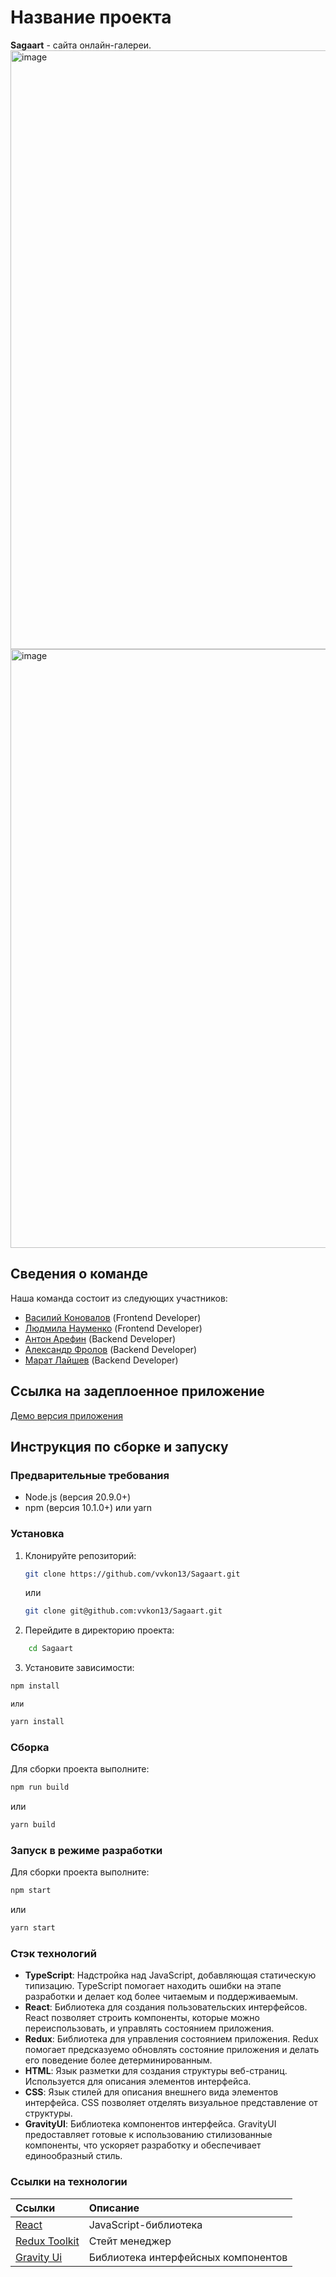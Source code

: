 # Название проекта
__Sagaart__ - сайта онлайн-галереи.
<img width="958" alt="image" src="https://github.com/vvkon13/Sagaart/assets/117926370/ff1c2a4c-5440-4a97-be03-1f794cc9bc42">
<img width="958" alt="image" src="https://github.com/vvkon13/Sagaart/assets/117926370/262e96d0-8758-4632-839d-3e8bcc56523e">

## Сведения о команде
Наша команда состоит из следующих участников:
- [Василий Коновалов](https://github.com/vvkon13) (Frontend Developer)
- [Людмила Науменко](https://github.com/lucy2n) (Frontend Developer)
- [Антон Арефин](https://github.com/R4zeel) (Backend Developer)
- [Александр Фролов](https://github.com/FrolovAlex22) (Backend Developer)
- [Марат Лайшев](https://github.com/MaratLaischev) (Backend Developer)

## Ссылка на задеплоенное приложение
[Демо версия приложения](https://sagaart.bounceme.net/)

## Инструкция по сборке и запуску

### Предварительные требования
- Node.js (версия 20.9.0+)
- npm (версия 10.1.0+) или yarn

### Установка
1. Клонируйте репозиторий:
    ```bash
    git clone https://github.com/vvkon13/Sagaart.git
    ```
     или
    ```bash
    git clone git@github.com:vvkon13/Sagaart.git
    ```
2. Перейдите в директорию проекта:
```bash
    cd Sagaart
```
3. Установите зависимости:
```bash
npm install
```
    или
```bash
yarn install
```

### Сборка
Для сборки проекта выполните:
```bash
npm run build
```
или 
```bash
yarn build
```

### Запуск в режиме разработки
Для сборки проекта выполните:
```bash
npm start
```
или 
```bash
yarn start
```

### Стэк технологий
- __TypeScript__: Надстройка над JavaScript, добавляющая статическую типизацию. TypeScript помогает находить ошибки на этапе разработки и делает код более читаемым и поддерживаемым.
- __React__: Библиотека для создания пользовательских интерфейсов. React позволяет строить компоненты, которые можно переиспользовать, и управлять состоянием приложения.
- __Redux__: Библиотека для управления состоянием приложения. Redux помогает предсказуемо обновлять состояние приложения и делать его поведение более детерминированным.
- __HTML__: Язык разметки для создания структуры веб-страниц. Используется для описания элементов интерфейса.
- __CSS__: Язык стилей для описания внешнего вида элементов интерфейса. CSS позволяет отделять визуальное представление от структуры.
- __GravityUI__: Библиотека компонентов интерфейса. GravityUI предоставляет готовые к использованию стилизованные компоненты, что ускоряет разработку и обеспечивает единообразный стиль.

### Ссылки на технологии

| Ссылки                                                           | Описание                            |
| :----------------------------------------------------------------| :---------------------------------- |
| [React](https://ru.legacy.reactjs.org/)                          | JavaScript-библиотека               |
| [Redux Toolkit](https://redux.js.org/)                           | Стейт менеджер                      |
| [Gravity Ui](https://gravity-ui.com/components/uikit/text-input) | Библиотека интерфейсных компонентов |

